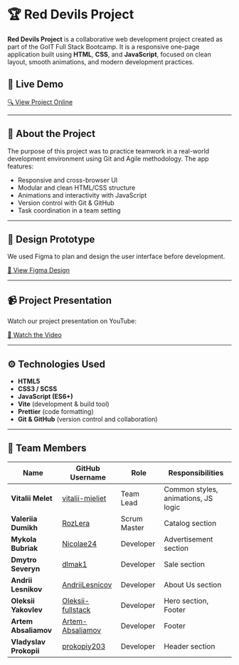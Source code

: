 # 🏆 Red Devils Project

**Red Devils Project** is a collaborative web development project created as
part of the GoIT Full Stack Bootcamp. It is a responsive one-page application
built using **HTML**, **CSS**, and **JavaScript**, focused on clean layout,
smooth animations, and modern development practices.

## 🔗 Live Demo

[🔍 View Project Online](https://vitalii-mieliet.github.io/red-devils-project/)

---

## 📌 About the Project

The purpose of this project was to practice teamwork in a real-world development
environment using Git and Agile methodology. The app features:

- Responsive and cross-browser UI
- Modular and clean HTML/CSS structure
- Animations and interactivity with JavaScript
- Version control with Git & GitHub
- Task coordination in a team setting

---

## 🎨 Design Prototype

We used Figma to plan and design the user interface before development.

[🎨 View Figma Design](https://www.figma.com/design/bskxhpmeboUK1NnQIkHTRi/WatchCharm?node-id=0-1&p=f&t=p3CYWtjQQkMqkkvD-0)

---

## 📹 Project Presentation

Watch our project presentation on YouTube:

[🎥 Watch the Video](https://www.youtube.com/watch?v=9Wjop2kJ9EQ&t=1s)

---

## ⚙️ Technologies Used

- **HTML5**
- **CSS3 / SCSS**
- **JavaScript (ES6+)**
- **Vite** (development & build tool)
- **Prettier** (code formatting)
- **Git & GitHub** (version control and collaboration)

---

## 👥 Team Members

| Name                   | GitHub Username                                           | Role         | Responsibilities                    |
| ---------------------- | --------------------------------------------------------- | ------------ | ----------------------------------- |
| **Vitalii Melet**      | [vitalii-mieliet](https://github.com/vitalii-mieliet)     | Team Lead    | Common styles, animations, JS logic |
| **Valeriia Dumikh**    | [RozLera](https://github.com/RozLera)                     | Scrum Master | Catalog section                     |
| **Mykola Bubriak**     | [Nicolae24](https://github.com/Nicolae24)                 | Developer    | Advertisement section               |
| **Dmytro Severyn**     | [dlmak1](https://github.com/dlmak1)                       | Developer    | Sale section                        |
| **Andrii Lesnikov**    | [AndriiLesnicov](https://github.com/AndriiLesnicov)       | Developer    | About Us section                    |
| **Oleksii Yakovlev**   | [Oleksii-fullstack](https://github.com/Oleksii-fullstack) | Developer    | Hero section, Footer                |
| **Artem Absaliamov**   | [Artem-Absaliamov](https://github.com/Artem-Absaliamov)   | Developer    | Footer                              |
| **Vladyslav Prokopii** | [prokopiy203](https://github.com/prokopiy203)             | Developer    | Header section                      |
